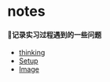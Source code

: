 # notes

#### :raising_hand:记录实习过程遇到的一些问题

* [thinking](./study)
* [Setup](./setup)
* [Image](./images)



